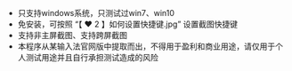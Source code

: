 - 只支持windows系统，只测试过win7、win10
- 免安装，可按照 “【 ❤ 2 】如何设置快捷键.jpg” 设置截图快捷键
- 支持非主屏截图、支持跨屏截图
- 本程序从某输入法官网版中提取而出，不得用于盈利和商业用途，请仅用于个人测试用途并且自行承担测试造成的风险